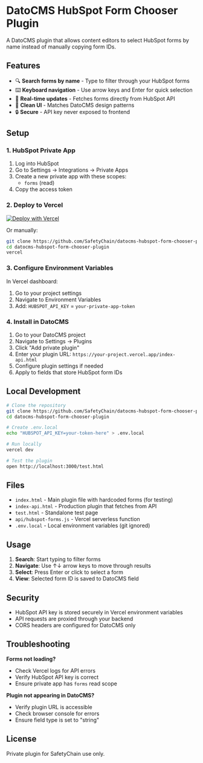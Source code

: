 # DatoCMS HubSpot Form Chooser Plugin

A DatoCMS plugin that allows content editors to select HubSpot forms by name instead of manually copying form IDs.

## Features

- 🔍 **Search forms by name** - Type to filter through your HubSpot forms
- ⌨️ **Keyboard navigation** - Use arrow keys and Enter for quick selection
- 🔄 **Real-time updates** - Fetches forms directly from HubSpot API
- 🎨 **Clean UI** - Matches DatoCMS design patterns
- 🔒 **Secure** - API key never exposed to frontend

## Setup

### 1. HubSpot Private App

1. Log into HubSpot
2. Go to Settings → Integrations → Private Apps
3. Create a new private app with these scopes:
   - `forms` (read)
4. Copy the access token

### 2. Deploy to Vercel

[![Deploy with Vercel](https://vercel.com/button)](https://vercel.com/new/clone?repository-url=https://github.com/SafetyChain/datocms-hubspot-form-chooser-plugin)

Or manually:

```bash
git clone https://github.com/SafetyChain/datocms-hubspot-form-chooser-plugin.git
cd datocms-hubspot-form-chooser-plugin
vercel
```

### 3. Configure Environment Variables

In Vercel dashboard:
1. Go to your project settings
2. Navigate to Environment Variables
3. Add: `HUBSPOT_API_KEY` = `your-private-app-token`

### 4. Install in DatoCMS

1. Go to your DatoCMS project
2. Navigate to Settings → Plugins
3. Click "Add private plugin"
4. Enter your plugin URL: `https://your-project.vercel.app/index-api.html`
5. Configure plugin settings if needed
6. Apply to fields that store HubSpot form IDs

## Local Development

```bash
# Clone the repository
git clone https://github.com/SafetyChain/datocms-hubspot-form-chooser-plugin.git
cd datocms-hubspot-form-chooser-plugin

# Create .env.local
echo "HUBSPOT_API_KEY=your-token-here" > .env.local

# Run locally
vercel dev

# Test the plugin
open http://localhost:3000/test.html
```

## Files

- `index.html` - Main plugin file with hardcoded forms (for testing)
- `index-api.html` - Production plugin that fetches from API
- `test.html` - Standalone test page
- `api/hubspot-forms.js` - Vercel serverless function
- `.env.local` - Local environment variables (git ignored)

## Usage

1. **Search**: Start typing to filter forms
2. **Navigate**: Use ↑↓ arrow keys to move through results
3. **Select**: Press Enter or click to select a form
4. **View**: Selected form ID is saved to DatoCMS field

## Security

- HubSpot API key is stored securely in Vercel environment variables
- API requests are proxied through your backend
- CORS headers are configured for DatoCMS only

## Troubleshooting

**Forms not loading?**
- Check Vercel logs for API errors
- Verify HubSpot API key is correct
- Ensure private app has `forms` read scope

**Plugin not appearing in DatoCMS?**
- Verify plugin URL is accessible
- Check browser console for errors
- Ensure field type is set to "string"

## License

Private plugin for SafetyChain use only.